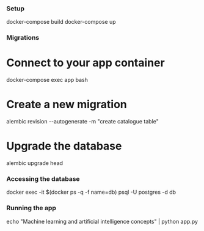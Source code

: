 ### Setup
docker-compose build
docker-compose up


### Migrations

# Connect to your app container
docker-compose exec app bash

# Create a new migration
alembic revision --autogenerate -m "create catalogue table"

# Upgrade the database
alembic upgrade head

### Accessing the database

docker exec -it $(docker ps -q -f name=db) psql -U postgres -d db

### Running the app

echo "Machine learning and artificial intelligence concepts" | python app.py

